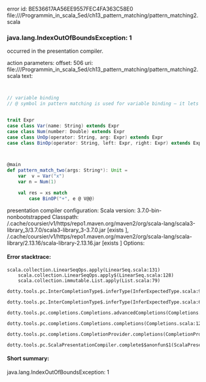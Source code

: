 error id: BE536617AA56EE9557FEC4FA363C58E0
file://<WORKSPACE>/Programmin_in_scala_5ed/ch13_pattern_matching/pattern_matching2.scala
### java.lang.IndexOutOfBoundsException: 1

occurred in the presentation compiler.



action parameters:
offset: 506
uri: file://<WORKSPACE>/Programmin_in_scala_5ed/ch13_pattern_matching/pattern_matching2.scala
text:
```scala


// variable binding
// @ symbol in pattern matching is used for variable binding — it lets you name the entire matched value


trait Expr
case class Var(name: String) extends Expr
case class Num(number: Double) extends Expr
case class UnOp(operator: String, arg: Expr) extends Expr
case class BinOp(operator: String, left: Expr, right: Expr) extends Expr



@main
def pattern_match_two(args: String*): Unit = 
    var  v = Var("x")
    var n = Num(1)

    val res = xs match
        case BinOP("+", e @ V@@)


```


presentation compiler configuration:
Scala version: 3.7.0-bin-nonbootstrapped
Classpath:
<HOME>/.cache/coursier/v1/https/repo1.maven.org/maven2/org/scala-lang/scala3-library_3/3.7.0/scala3-library_3-3.7.0.jar [exists ], <HOME>/.cache/coursier/v1/https/repo1.maven.org/maven2/org/scala-lang/scala-library/2.13.16/scala-library-2.13.16.jar [exists ]
Options:





#### Error stacktrace:

```
scala.collection.LinearSeqOps.apply(LinearSeq.scala:131)
	scala.collection.LinearSeqOps.apply$(LinearSeq.scala:128)
	scala.collection.immutable.List.apply(List.scala:79)
	dotty.tools.pc.InterCompletionType$.inferType(InferExpectedType.scala:98)
	dotty.tools.pc.InterCompletionType$.inferType(InferExpectedType.scala:66)
	dotty.tools.pc.completions.Completions.advancedCompletions(Completions.scala:523)
	dotty.tools.pc.completions.Completions.completions(Completions.scala:122)
	dotty.tools.pc.completions.CompletionProvider.completions(CompletionProvider.scala:139)
	dotty.tools.pc.ScalaPresentationCompiler.complete$$anonfun$1(ScalaPresentationCompiler.scala:191)
```
#### Short summary: 

java.lang.IndexOutOfBoundsException: 1